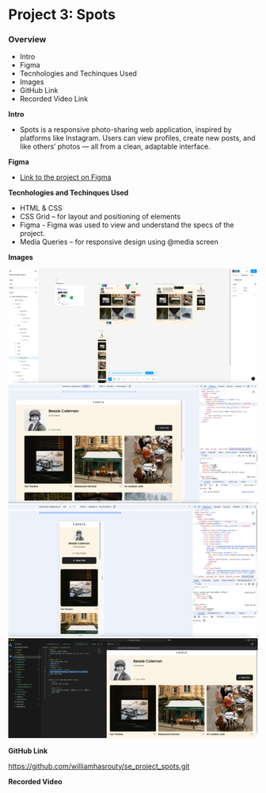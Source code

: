 # Project 3: Spots

### Overview

- Intro
- Figma
- Tecnhologies and Techinques Used
- Images
- GitHub Link
- Recorded Video Link

**Intro**

- Spots is a responsive photo-sharing web application, inspired by platforms like Instagram. Users can view profiles, create new posts, and like others’ photos — all from a clean, adaptable interface.

**Figma**

- [Link to the project on Figma](https://www.figma.com/file/BBNm2bC3lj8QQMHlnqRsga/Sprint-3-Project-%E2%80%94-Spots?type=design&node-id=2%3A60&mode=design&t=afgNFybdorZO6cQo-1)

**Tecnhologies and Techinques Used**

- HTML & CSS
- CSS Grid – for layout and positioning of elements
- Figma - Figma was used to view and understand the specs of the project.
- Media Queries – for responsive design using @media screen

**Images**

![Figma Markup](/images/Spots-Brief-on-Figma.png)
![Spots Desktop Version](</images/Spots-Desktop-(1440px).png>)
![Spots Mobile Version](</images/Spots-Mobile-Phone-(320px).png>)
![Grid Property in CSS](/images/Grid-Property-Used.png)

**GitHub Link**

https://github.com/williamhasrouty/se_project_spots.git

**Recorded Video**
